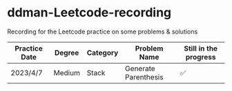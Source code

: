 # ddman-Leetcode-recording
Recording for the Leetcode practice on some problems &amp; solutions

|  Practice Date   | Degree | Category | Problem Name        | Still in the progress    |
|  -------------   | ------ | ------   | ------------        | --------------------     |
|  2023/4/7        | Medium | Stack    | Generate Parenthesis| &#x2705;                 |
